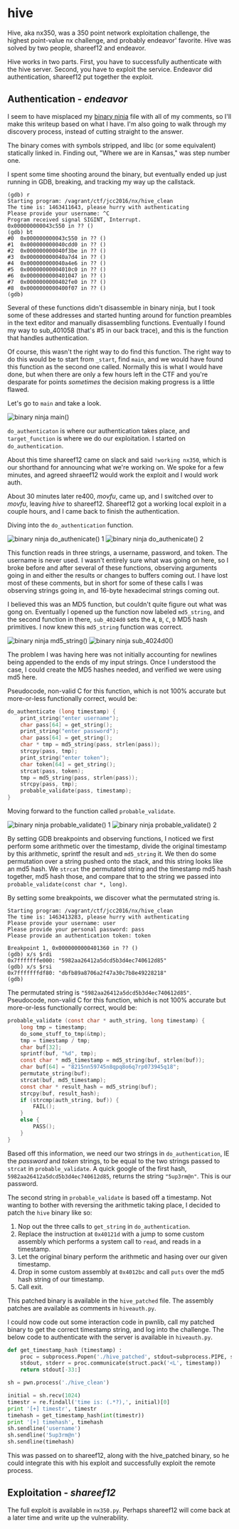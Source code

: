# hive

Hive, aka nx350, was a 350 point network exploitation challenge, the highest point-value nx challenge, and probably endeavor' favorite. Hive was solved by two people, shareef12 and endeavor.

Hive works in two parts. First, you have to successfully authenticate with the hive server. Second, you have to exploit the service. Endeavor did authentication, shareef12 put together the exploit.

## Authentication - *endeavor*

I seem to have misplaced my [binary ninja](http://binary.ninja/) file with all of my comments, so I'll make this writeup based on what I have. I'm also going to walk through my discovery process, instead of cutting straight to the answer.

The binary comes with symbols stripped, and libc (or some equivalent) statically linked in. Finding out, "Where we are in Kansas," was step number one.

I spent some time shooting around the binary, but eventually ended up just running in GDB, breaking, and tracking my way up the callstack.

```
(gdb) r
Starting program: /vagrant/ctf/jcc2016/nx/hive_clean 
The time is: 1463411643, please hurry with authenticating
Please provide your username: ^C
Program received signal SIGINT, Interrupt.
0x000000000043c550 in ?? ()
(gdb) bt
#0  0x000000000043c550 in ?? ()
#1  0x000000000040cdd0 in ?? ()
#2  0x000000000040f3be in ?? ()
#3  0x000000000040a7d4 in ?? ()
#4  0x000000000040a4e6 in ?? ()
#5  0x00000000004010c0 in ?? ()
#6  0x0000000000401047 in ?? ()
#7  0x0000000000402fe0 in ?? ()
#8  0x0000000000400f07 in ?? ()
(gdb) 
```

Several of these functions didn't disassemble in binary ninja, but I took some of these addresses and started hunting around for function preambles in the text editor and manually disassembling functions. Eventually I found my way to sub_401058 (that's #5 in our back trace), and this is the function that handles authentication.

Of course, this wasn't the right way to do find this function. The right way to do this would be to start from `_start`, find `main`, and we would have found this function as the second one called. Normally this is what I would have done, but when there are only a few hours left in the CTF and you're desparate for points *sometimes* the decision making progress is a little flawed.

Let's go to `main` and take a look.

![binary ninja main()](https://github.com/CyberKittenAttackSquad/writeups/raw/master/jcc2016/nx/hive/images/scaled/bn-main.png)

`do_authenticaton` is where our authentication takes place, and `target_function` is where we do our exploitation. I started on `do_authentication`.

About this time shareef12 came on slack and said `!working nx350`, which is our shorthand for announcing what we're working on. We spoke for a few minutes, and agreed shraeef12 would work the exploit and I would work auth.

About 30 minutes later re400, *movfu*, came up, and I switched over to *movfu*, leaving *hive* to shareef12. Shareef12 got a working local exploit in a couple hours, and I came back to finish the authentication.

Diving into the `do_authentication` function.

![binary ninja do_authenicate() 1](https://github.com/CyberKittenAttackSquad/writeups/raw/master/jcc2016/nx/hive/images/scaled/bn-do_authentication_1.png)
![binary ninja do_authenicate() 2](https://github.com/CyberKittenAttackSquad/writeups/raw/master/jcc2016/nx/hive/images/scaled/bn-do_authentication_2.png)

This function reads in three strings, a username, password, and token. The username is never used. I wasn't entirely sure what was going on here, so I broke before and after several of these functions, observing arguments going in and either the results or changes to buffers coming out. I have lost most of these comments, but in short for some of these calls I was observing strings going in, and 16-byte hexadecimal strings coming out.

I believed this was an MD5 function, but couldn't quite figure out what was gong on. Eventually I opened up the function now labeled `md5_string`, and the second function in there, `sub_4024d0` sets the `A`, `B`, `C`, `D` MD5 hash primitives. I now knew this `md5_string` function was correct.

![binary ninja md5_string()](https://github.com/CyberKittenAttackSquad/writeups/raw/master/jcc2016/nx/hive/images/scaled/bn-md5_string.png)
![binary ninja sub_4024d0()](https://github.com/CyberKittenAttackSquad/writeups/raw/master/jcc2016/nx/hive/images/scaled/bn-sub_4024d0.png)

The problem I was having here was not initially accounting for newlines being appended to the ends of my input strings. Once I understood the case, I could create the MD5 hashes needed, and verified we were using md5 here.

Pseudocode, non-valid C for this function, which is not 100% accurate but more-or-less functionally correct, would be:

```c
do_authenticate (long timestamp) {
    print_string("enter username");
    char pass[64] = get_string();
    print_string("enter password");
    char pass[64] = get_string();
    char * tmp = md5_string(pass, strlen(pass));
    strcpy(pass, tmp);
    print_string("enter token");
    char token[64] = get_string();
    strcat(pass, token);
    tmp = md5_string(pass, strlen(pass));
    strcpy(pass, tmp);
    probable_validate(pass, timestamp);
}
```

Moving forward to the function called `probable_validate`.

![binary ninja probable_validate() 1](https://github.com/CyberKittenAttackSquad/writeups/raw/master/jcc2016/nx/hive/images/scaled/bn-probable_validate_1.png)
![binary ninja probable_validate() 2](https://github.com/CyberKittenAttackSquad/writeups/raw/master/jcc2016/nx/hive/images/scaled/bn-probable_validate_2.png)

By setting GDB breakpoints and observing functions, I noticed we first perform some arithmetic over the timestamp, divide the original timestamp by this arithmetic, sprintf the result and `md5_string` it. We then do some permutation over a string pushed onto the stack, and this string looks like an md5 hash. We `strcat` the permutated string and the timestamp md5 hash together, md5 hash those, and compare that to the string we passed into `probable_validate(const char *, long)`.

By setting some breakpoints, we discover what the permutated string is.

```
Starting program: /vagrant/ctf/jcc2016/nx/hive_clean 
The time is: 1463413283, please hurry with authenticating
Please provide your username: user
Please provide your personal password: pass
Please provide an authentication token: token

Breakpoint 1, 0x0000000000401360 in ?? ()
(gdb) x/s $rdi
0x7fffffffe000: "5982aa26412a5dcd5b3d4ec740612d85"
(gdb) x/s $rsi
0x7fffffffdf80: "dbfb89a8706a2f47a30c7b8e49228218"
(gdb) 
```

The permutated string is `"5982aa26412a5dcd5b3d4ec740612d85"`. Pseudocode, non-valid C for this function, which is not 100% accurate but more-or-less functionally correct, would be:

```c
probable_validate (const char * auth_string, long timestamp) {
    long tmp = timestamp;
    do_some_stuff_to_tmp(&tmp);
    tmp = timestamp / tmp;
    char buf[32];
    sprintf(buf, "%d", tmp);
    const char * md5_timestamp = md5_string(buf, strlen(buf));
    char buf[64] = "8215nn59745n8qpq8o6q7rp073945q18";
    permutate_string(buf);
    strcat(buf, md5_timestamp);
    const char * result_hash = md5_string(buf);
    strcpy(buf, result_hash);
    if (strcmp(auth_string, buf)) {
        FAIL();
    }
    else {
        PASS();
    }
}
```

Based off this information, we need our two strings in `do_authentication`, IE the *password* and *token* strings, to be equal to the two strings passed to `strcat` in `probable_validate`. A quick google of the first hash, `5982aa26412a5dcd5b3d4ec740612d85`, returns the string `"5up3rm@n"`. This is our password.

The second string in `probable_validate` is based off a timestamp. Not wanting to bother with reversing the arithmetic taking place, I decided to patch the `hive` binary like so:

1. Nop out the three calls to `get_string` in `do_authentication`.
2. Replace the instruction at `0x40121d` with a jump to some custom assembly which performs a system call to `read`, and reads in a timestamp.
3. Let the original binary perform the arithmetic and hasing over our given timestamp.
4. Drop in some custom assembly at `0x4012bc` and call `puts` over the md5 hash string of our timestamp.
5. Call exit.

This patched binary is available in the `hive_patched` file. The assembly patches are available as comments in `hiveauth.py`.

I could now code out some interaction code in pwnlib, call my patched binary to get the correct timestamp string, and log into the challenge. The below code to authenticate with the server is available in `hiveauth.py`.

```python
def get_timestamp_hash (timestamp) :
    proc = subprocess.Popen('./hive_patched', stdout=subprocess.PIPE, stdin=subprocess.PIPE, shell=True)
    stdout, stderr = proc.communicate(struct.pack('<L', timestamp))
    return stdout[-33:]

sh = pwn.process('./hive_clean')

initial = sh.recv(1024)
timestr = re.findall('time is: (.*?),', initial)[0]
print '[+] timestr', timestr
timehash = get_timestamp_hash(int(timestr))
print '[+] timehash', timehash
sh.sendline('username')
sh.sendline('5up3rm@n')
sh.sendline(timehash)
```

This was passed on to shareef12, along with the hive_patched binary, so he could integrate this with his exploit and successfully exploit the remote process.


## Exploitation - *shareef12*

The full exploit is available in `nx350.py`. Perhaps shareef12 will come back at a later time and write up the vulnerability.